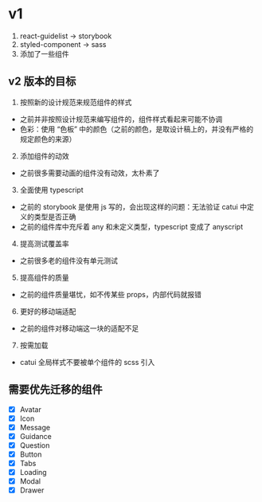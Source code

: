 # v1

1. react-guidelist -> storybook
2. styled-component -> sass
3. 添加了一些组件

## v2 版本的目标

1. 按照新的设计规范来规范组件的样式

- 之前并非按照设计规范来编写组件的，组件样式看起来可能不协调
- 色彩：使用 “色板” 中的颜色（之前的颜色，是取设计稿上的，并没有严格的规定颜色的来源）

2. 添加组件的动效

- 之前很多需要动画的组件没有动效，太朴素了

3. 全面使用 typescript

- 之前的 storybook 是使用 js 写的，会出现这样的问题：无法验证 catui 中定义的类型是否正确
- 之前的组件库中充斥着 any 和未定义类型，typescript 变成了 anyscript

4. 提高测试覆盖率

- 之前很多老的组件没有单元测试

5. 提高组件的质量

- 之前的组件质量堪忧，如不传某些 props，内部代码就报错

6. 更好的移动端适配

- 之前的组件对移动端这一块的适配不足

7. 按需加载

- catui 全局样式不要被单个组件的 scss 引入

## 需要优先迁移的组件

- [x] Avatar
- [x] Icon
- [x] Message
- [x] Guidance
- [x] Question
- [x] Button
- [x] Tabs
- [x] Loading
- [x] Modal
- [x] Drawer
